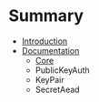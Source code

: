# Summary

* [Introduction](README.md)
* [Documentation](docs/README.md)
   * [Core](docs/Core.md)
   * PublicKeyAuth
   * KeyPair
   * SecretAead

